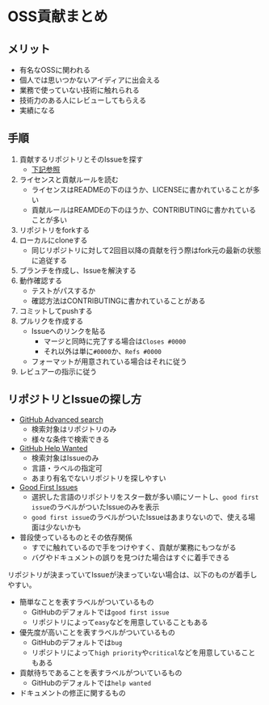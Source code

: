 # OSS貢献まとめ

## メリット

- 有名なOSSに関われる
- 個人では思いつかないアイディアに出会える
- 業務で使っていない技術に触れられる
- 技術力のある人にレビューしてもらえる
- 実績になる


## 手順

1. 貢献するリポジトリとそのIssueを探す
    - [下記参照](#リポジトリとissueの探し方)
2. ライセンスと貢献ルールを読む
    - ライセンスはREADMEの下のほうか、LICENSEに書かれていることが多い
    - 貢献ルールはREAMDEの下のほうか、CONTRIBUTINGに書かれていることが多い
3. リポジトリをforkする
4. ローカルにcloneする
    - 同じリポジトリに対して2回目以降の貢献を行う際はfork元の最新の状態に追従する
5. ブランチを作成し、Issueを解決する
6. 動作確認する
    - テストがパスするか
    - 確認方法はCONTRIBUTINGに書かれていることがある
7. コミットしてpushする
8. プルリクを作成する
    - Issueへのリンクを貼る
        - マージと同時に完了する場合は`Closes #0000`
        - それ以外は単に`#0000`か、`Refs #0000`
    - フォーマットが用意されている場合はそれに従う
9. レビュアーの指示に従う


## リポジトリとIssueの探し方

- [GitHub Advanced search](https://github.com/search/advanced)
    - 検索対象はリポジトリのみ
    - 様々な条件で検索できる
- [GitHub Help Wanted](http://github-help-wanted.com/)
    - 検索対象はIssueのみ
    - 言語・ラベルの指定可
    - あまり有名でないリポジトリを探しやすい
- [Good First Issues](https://goofi.vercel.app/)
    - 選択した言語のリポジトリをスター数が多い順にソートし、`good first issue`のラベルがついたIssueのみを表示
    - `good first issue`のラベルがついたIssueはあまりないので、使える場面は少ないかも
- 普段使っているものとその依存関係
    - すでに触れているので手をつけやすく、貢献が業務にもつながる
    - バグやドキュメントの誤りを見つけた場合はすぐに着手できる

リポジトリが決まっていてIssueが決まっていない場合は、以下のものが着手しやすい。

- 簡単なことを表すラベルがついているもの
    - GitHubのデフォルトでは`good first issue`
    - リポジトリによって`easy`などを用意していることもある
- 優先度が高いことを表すラベルがついているもの
    - GitHubのデフォルトでは`bug`
    - リポジトリによって`high priority`や`critical`などを用意していることもある
- 貢献待ちであることを表すラベルがついているもの
    - GitHubのデフォルトでは`help wanted`
- ドキュメントの修正に関するもの
